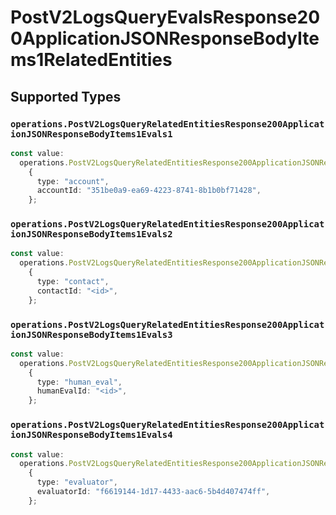 # PostV2LogsQueryEvalsResponse200ApplicationJSONResponseBodyItems1RelatedEntities


## Supported Types

### `operations.PostV2LogsQueryRelatedEntitiesResponse200ApplicationJSONResponseBodyItems1Evals1`

```typescript
const value:
  operations.PostV2LogsQueryRelatedEntitiesResponse200ApplicationJSONResponseBodyItems1Evals1 =
    {
      type: "account",
      accountId: "351be0a9-ea69-4223-8741-8b1b0bf71428",
    };
```

### `operations.PostV2LogsQueryRelatedEntitiesResponse200ApplicationJSONResponseBodyItems1Evals2`

```typescript
const value:
  operations.PostV2LogsQueryRelatedEntitiesResponse200ApplicationJSONResponseBodyItems1Evals2 =
    {
      type: "contact",
      contactId: "<id>",
    };
```

### `operations.PostV2LogsQueryRelatedEntitiesResponse200ApplicationJSONResponseBodyItems1Evals3`

```typescript
const value:
  operations.PostV2LogsQueryRelatedEntitiesResponse200ApplicationJSONResponseBodyItems1Evals3 =
    {
      type: "human_eval",
      humanEvalId: "<id>",
    };
```

### `operations.PostV2LogsQueryRelatedEntitiesResponse200ApplicationJSONResponseBodyItems1Evals4`

```typescript
const value:
  operations.PostV2LogsQueryRelatedEntitiesResponse200ApplicationJSONResponseBodyItems1Evals4 =
    {
      type: "evaluator",
      evaluatorId: "f6619144-1d17-4433-aac6-5b4d407474ff",
    };
```

